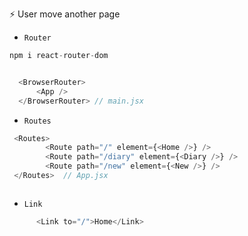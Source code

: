 ⚡️  User move another page 




* `Router`
&nbsp;&nbsp;&nbsp;&nbsp;&nbsp;  
```javascript
npm i react-router-dom
```

```javascript

  <BrowserRouter>
      <App />
  </BrowserRouter> // main.jsx 


```




* `Routes`
&nbsp;&nbsp;&nbsp;&nbsp;&nbsp;  
```javascript
 <Routes>
        <Route path="/" element={<Home />} />
        <Route path="/diary" element={<Diary />} />
        <Route path="/new" element={<New />} />
 </Routes>  // App.jsx



```



* `Link`
&nbsp;&nbsp;&nbsp;&nbsp;&nbsp;  
```javascript
      <Link to="/">Home</Link>



```
